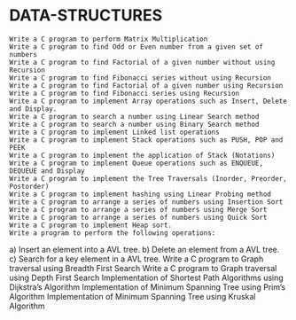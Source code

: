 # DATA-STRUCTURES
	Write a C program to perform Matrix Multiplication
	Write a C program to find Odd or Even number from a given set of numbers
	Write a C program to find Factorial of a given number without using Recursion
	Write a C program to find Fibonacci series without using Recursion
	Write a C program to find Factorial of a given number using Recursion
	Write a C program to find Fibonacci series using Recursion
	Write a C program to implement Array operations such as Insert, Delete and Display.
	Write a C program to search a number using Linear Search method
	Write a C program to search a number using Binary Search method 
	Write a C program to implement Linked list operations
	Write a C program to implement Stack operations such as PUSH, POP and PEEK
	Write a C program to implement the application of Stack (Notations)
	Write a C program to implement Queue operations such as ENQUEUE, DEQUEUE and Display 
	Write a C program to implement the Tree Traversals (Inorder, Preorder, Postorder)
	Write a C program to implement hashing using Linear Probing method
	Write a C program to arrange a series of numbers using Insertion Sort 
	Write a C program to arrange a series of numbers using Merge Sort
	Write a C program to arrange a series of numbers using Quick Sort
	Write a C program to implement Heap sort.
	Write a program to perform the following operations:
a) Insert an element into a AVL tree.
b) Delete an element from a AVL tree.
c) Search for a key element in a AVL tree.
	Write a C program to Graph traversal using Breadth First Search 
	Write a C program to Graph traversal using Depth First Search
	Implementation of Shortest Path Algorithms using Dijkstra’s Algorithm
	Implementation of Minimum Spanning Tree using Prim’s Algorithm
	Implementation of Minimum Spanning Tree using Kruskal Algorithm 
